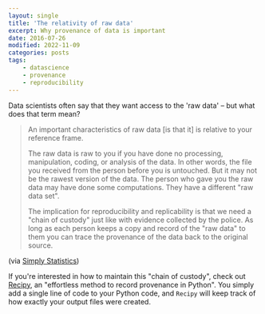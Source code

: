 ```yaml
---
layout: single
title: 'The relativity of raw data'
excerpt: Why provenance of data is important
date: 2016-07-26
modified: 2022-11-09
categories: posts
tags:
    - datascience
    - provenance
    - reproducibility
---
```


Data scientists often say that they want access to the 'raw data'
– but what does that term mean?

> An important characteristics of raw data [is that it]
> is relative to your reference frame.
>
> The raw data is raw to you if you have done no processing,
> manipulation, coding, or analysis of the data. In other words, the
> file you received from the person before you is untouched. But it
> may not be the rawest version of the data. The person who gave you
> the raw data may have done some computations. They have a different
> "raw data set".
>
> The implication for reproducibility and replicability is that we need
> a "chain of custody" just like with evidence collected by the
> police. As long as each person keeps a copy and record of the "raw
> data" to them you can trace the provenance of the data back to the
> original source.

(via [Simply Statistics](https://web.archive.org/web/20201108140840/http://simplystatistics.org/2016/07/20/relativity-raw-data/))

If you're interested in how to maintain this "chain of custody",
check out [Recipy](https://github.com/recipy/recipy), an "effortless method to record provenance in Python".
You simply add a single line of code to your Python code,
and `Recipy` will keep track of how exactly your output files were created.
